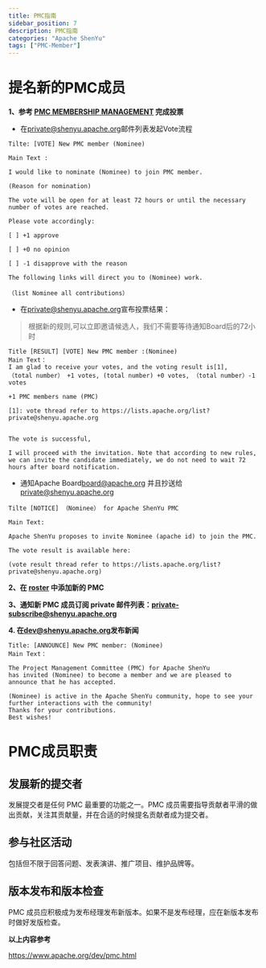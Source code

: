 ```yaml
---
title: PMC指南
sidebar_position: 7
description: PMC指南
categories: "Apache ShenYu"
tags: ["PMC-Member"]
---
```


# 提名新的PMC成员

**1、参考 [PMC MEMBERSHIP MANAGEMENT](https://www.apache.org/dev/pmc.html#pmcmembers) 完成投票**

* 在<private@shenyu.apache.org>邮件列表发起Vote流程
```
Tilte: [VOTE] New PMC member (Nominee)

Main Text :

I would like to nominate (Nominee) to join PMC member.

(Reason for nomination)

The vote will be open for at least 72 hours or until the necessary
number of votes are reached.

Please vote accordingly:

[ ] +1 approve

[ ] +0 no opinion

[ ] -1 disapprove with the reason

The following links will direct you to (Nominee) work.

（list Nominee all contributions）

```

* 在<private@shenyu.apache.org>宣布投票结果：
> 根据新的规则,可以立即邀请候选人，我们不需要等待通知Board后的72小时

```
Title [RESULT] [VOTE] New PMC member :(Nominee)
Main Text：
I am glad to receive your votes, and the voting result is[1],
（total number） +1 votes, (total number) +0 votes, （total number）-1 votes

+1 PMC members name (PMC)

[1]: vote thread refer to https://lists.apache.org/list?private@shenyu.apache.org


The vote is successful,

I will proceed with the invitation. Note that according to new rules,
we can invite the candidate immediately, we do not need to wait 72
hours after board notification.

```

* 通知Apache Board<board@apache.org> 并且抄送给 <private@shenyu.apache.org>

```
Tilte [NOTICE] （Nominee） for Apache ShenYu PMC

Main Text:

Apache ShenYu proposes to invite Nominee (apache id) to join the PMC.

The vote result is available here:

(vote result thread refer to https://lists.apache.org/list?private@shenyu.apache.org)

```

**2、在 [roster](https://whimsy.apache.org/roster/committee/shenyu) 中添加新的 PMC**

**3、通知新 PMC 成员订阅 private 邮件列表：[private-subscribe@shenyu.apache.org](mailto:private-subscribe@shenyu.apache.org)**

**4. 在<dev@shenyu.apache.org>发布新闻**

```
Title: [ANNOUNCE] New PMC member: (Nominee)
Main Text：

The Project Management Committee (PMC) for Apache ShenYu
has invited (Nominee) to become a member and we are pleased to
announce that he has accepted.

(Nominee) is active in the Apache ShenYu community, hope to see your
further interactions with the community!
Thanks for your contributions.
Best wishes!
```

# PMC成员职责

## 发展新的提交者

发展提交者是任何 PMC 最重要的功能之一。PMC 成员需要指导贡献者平滑的做出贡献，关注其贡献量，并在合适的时候提名贡献者成为提交者。

## 参与社区活动

包括但不限于回答问题、发表演讲、推广项目、维护品牌等。

## 版本发布和版本检查

PMC 成员应积极成为发布经理发布新版本。如果不是发布经理，应在新版本发布时做好发版检查。

**以上内容参考**

https://www.apache.org/dev/pmc.html
